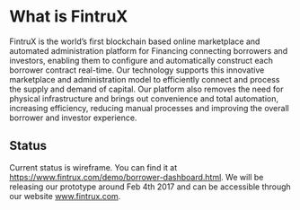 # What is FintruX

FintruX is the world’s first blockchain based online marketplace and automated administration platform for Financing connecting borrowers and investors, enabling them to configure and automatically construct each borrower contract real-time. Our technology supports this innovative marketplace and administration model to efficiently connect and process the supply and demand of capital. Our platform also removes the need for physical infrastructure and brings out convenience and total automation, increasing efficiency, reducing manual processes and improving the overall borrower and investor experience.

## Status 
Current status is wireframe. You can find it at https://www.fintrux.com/demo/borrower-dashboard.html. We will be releasing our prototype around Feb 4th 2017 and can be accessible through our website www.fintrux.com. 
